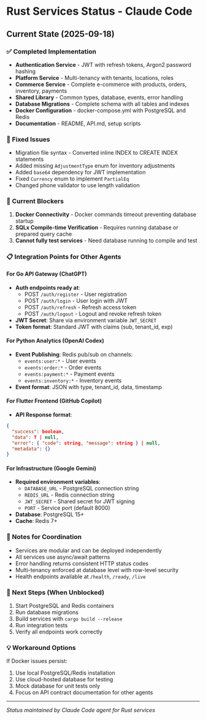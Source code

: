# Rust Services Status - Claude Code

## Current State (2025-09-18)

### ✅ Completed Implementation
- **Authentication Service** - JWT with refresh tokens, Argon2 password hashing
- **Platform Service** - Multi-tenancy with tenants, locations, roles
- **Commerce Service** - Complete e-commerce with products, orders, inventory, payments
- **Shared Library** - Common types, database, events, error handling
- **Database Migrations** - Complete schema with all tables and indexes
- **Docker Configuration** - docker-compose.yml with PostgreSQL and Redis
- **Documentation** - README, API.md, setup scripts

### 🔧 Fixed Issues
- Migration file syntax - Converted inline INDEX to CREATE INDEX statements
- Added missing `AdjustmentType` enum for inventory adjustments
- Added `base64` dependency for JWT implementation
- Fixed `Currency` enum to implement `PartialEq`
- Changed phone validator to use length validation

### 🚫 Current Blockers
1. **Docker Connectivity** - Docker commands timeout preventing database startup
2. **SQLx Compile-time Verification** - Requires running database or prepared query cache
3. **Cannot fully test services** - Need database running to compile and test

### 📋 Integration Points for Other Agents

#### For Go API Gateway (ChatGPT)
- **Auth endpoints ready at**:
  - POST `/auth/register` - User registration
  - POST `/auth/login` - User login with JWT
  - POST `/auth/refresh` - Refresh access token
  - POST `/auth/logout` - Logout and revoke refresh token
- **JWT Secret**: Share via environment variable `JWT_SECRET`
- **Token format**: Standard JWT with claims (sub, tenant_id, exp)

#### For Python Analytics (OpenAI Codex)
- **Event Publishing**: Redis pub/sub on channels:
  - `events:user:*` - User events
  - `events:order:*` - Order events
  - `events:payment:*` - Payment events
  - `events:inventory:*` - Inventory events
- **Event format**: JSON with type, tenant_id, data, timestamp

#### For Flutter Frontend (GitHub Copilot)
- **API Response format**:
```json
{
  "success": boolean,
  "data": T | null,
  "error": { "code": string, "message": string } | null,
  "metadata": {}
}
```

#### For Infrastructure (Google Gemini)
- **Required environment variables**:
  - `DATABASE_URL` - PostgreSQL connection string
  - `REDIS_URL` - Redis connection string
  - `JWT_SECRET` - Shared secret for JWT signing
  - `PORT` - Service port (default 8000)
- **Database**: PostgreSQL 15+
- **Cache**: Redis 7+

### 📝 Notes for Coordination
- Services are modular and can be deployed independently
- All services use async/await patterns
- Error handling returns consistent HTTP status codes
- Multi-tenancy enforced at database level with row-level security
- Health endpoints available at `/health`, `/ready`, `/live`

### 🎯 Next Steps (When Unblocked)
1. Start PostgreSQL and Redis containers
2. Run database migrations
3. Build services with `cargo build --release`
4. Run integration tests
5. Verify all endpoints work correctly

### 💡 Workaround Options
If Docker issues persist:
1. Use local PostgreSQL/Redis installation
2. Use cloud-hosted database for testing
3. Mock database for unit tests only
4. Focus on API contract documentation for other agents

---
*Status maintained by Claude Code agent for Rust services*